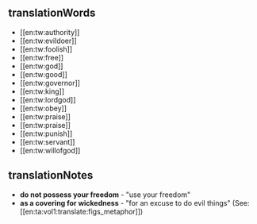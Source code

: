 ## translationWords

* [[en:tw:authority]]
* [[en:tw:evildoer]]
* [[en:tw:foolish]]
* [[en:tw:free]]
* [[en:tw:god]]
* [[en:tw:good]]
* [[en:tw:governor]]
* [[en:tw:king]]
* [[en:tw:lordgod]]
* [[en:tw:obey]]
* [[en:tw:praise]]
* [[en:tw:praise]]
* [[en:tw:punish]]
* [[en:tw:servant]]
* [[en:tw:willofgod]]

## translationNotes

* **do not possess your freedom** - "use your freedom"
* **as a covering for wickedness** - "for an excuse to do evil things" (See: [[en:ta:vol1:translate:figs_metaphor]])
